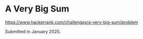 # A Very Big Sum

https://www.hackerrank.com/challenges/a-very-big-sum/problem

Submitted in January 2025.
